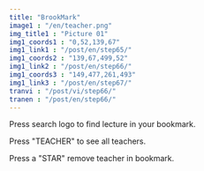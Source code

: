 ```yaml
---
title: "BrookMark"
image1 : "/en/teacher.png"
img_title1 : "Picture 01"
img1_coords1 : "0,52,139,67"
img1_link1 : "/post/en/step65/"
img1_coords2 : "139,67,499,52"
img1_link2 : "/post/en/step66/"
img1_coords3 : "149,477,261,493"
img1_link3 : "/post/en/step67/"
tranvi : "/post/vi/step66/"
tranen : "/post/en/step66/"
---
```

Press search logo to find lecture in your bookmark.

Press "TEACHER" to see all teachers.

Press a "STAR"  remove teacher in bookmark.